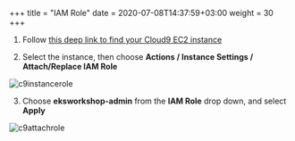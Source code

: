 +++
title = "IAM Role"
date = 2020-07-08T14:37:59+03:00
weight = 30
+++

1. Follow [this deep link to find your Cloud9 EC2 instance](https://console.aws.amazon.com/ec2/v2/home?#Instances:tag:Name=aws-cloud9-ideNGINX.*;sort=desc:launchTime)


2. Select the instance, then choose **Actions / Instance Settings / Attach/Replace IAM Role**

![c9instancerole](/images/c9instancerole.png)

3. Choose **eksworkshop-admin** from the **IAM Role** drop down, and select **Apply**

![c9attachrole](/images/c9attachrole.png)
